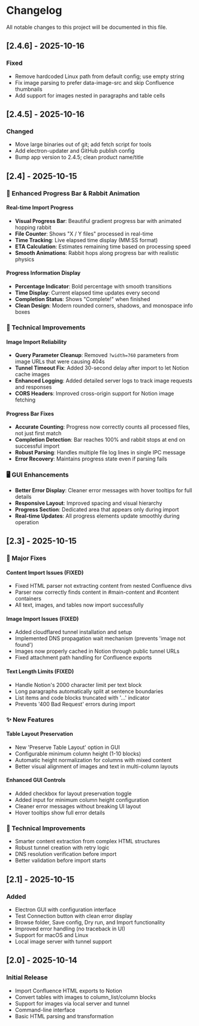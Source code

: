 # Changelog

All notable changes to this project will be documented in this file.

## [2.4.6] - 2025-10-16

### Fixed
- Remove hardcoded Linux path from default config; use empty string
- Fix image parsing to prefer data-image-src and skip Confluence thumbnails
- Add support for images nested in paragraphs and table cells

## [2.4.5] - 2025-10-16

### Changed
- Move large binaries out of git; add fetch script for tools
- Add electron-updater and GitHub publish config
- Bump app version to 2.4.5; clean product name/title

## [2.4] - 2025-10-15

### 🐰 Enhanced Progress Bar & Rabbit Animation

#### Real-time Import Progress
- **Visual Progress Bar**: Beautiful gradient progress bar with animated hopping rabbit
- **File Counter**: Shows "X / Y files" processed in real-time
- **Time Tracking**: Live elapsed time display (MM:SS format)
- **ETA Calculation**: Estimates remaining time based on processing speed
- **Smooth Animations**: Rabbit hops along progress bar with realistic physics

#### Progress Information Display
- **Percentage Indicator**: Bold percentage with smooth transitions
- **Time Display**: Current elapsed time updates every second
- **Completion Status**: Shows "Complete!" when finished
- **Clean Design**: Modern rounded corners, shadows, and monospace info boxes

### 🔧 Technical Improvements

#### Image Import Reliability
- **Query Parameter Cleanup**: Removed `?width=760` parameters from image URLs that were causing 404s
- **Tunnel Timeout Fix**: Added 30-second delay after import to let Notion cache images
- **Enhanced Logging**: Added detailed server logs to track image requests and responses
- **CORS Headers**: Improved cross-origin support for Notion image fetching

#### Progress Bar Fixes
- **Accurate Counting**: Progress now correctly counts all processed files, not just first match
- **Completion Detection**: Bar reaches 100% and rabbit stops at end on successful import
- **Robust Parsing**: Handles multiple file log lines in single IPC message
- **Error Recovery**: Maintains progress state even if parsing fails

### 🖥️ GUI Enhancements
- **Better Error Display**: Cleaner error messages with hover tooltips for full details
- **Responsive Layout**: Improved spacing and visual hierarchy
- **Progress Section**: Dedicated area that appears only during import
- **Real-time Updates**: All progress elements update smoothly during operation

## [2.3] - 2025-10-15

### 🎯 Major Fixes

#### Content Import Issues (FIXED)
- Fixed HTML parser not extracting content from nested Confluence divs
- Parser now correctly finds content in #main-content and #content containers
- All text, images, and tables now import successfully

#### Image Import Issues (FIXED)
- Added cloudflared tunnel installation and setup
- Implemented DNS propagation wait mechanism (prevents 'image not found')
- Images now properly cached in Notion through public tunnel URLs
- Fixed attachment path handling for Confluence exports

#### Text Length Limits (FIXED)
- Handle Notion's 2000 character limit per text block
- Long paragraphs automatically split at sentence boundaries
- List items and code blocks truncated with '...' indicator
- Prevents '400 Bad Request' errors during import

### ✨ New Features

#### Table Layout Preservation
- New 'Preserve Table Layout' option in GUI
- Configurable minimum column height (1-10 blocks)
- Automatic height normalization for columns with mixed content
- Better visual alignment of images and text in multi-column layouts

#### Enhanced GUI Controls
- Added checkbox for layout preservation toggle
- Added input for minimum column height configuration
- Cleaner error messages without breaking UI layout
- Hover tooltips show full error details

### 🔧 Technical Improvements
- Smarter content extraction from complex HTML structures
- Robust tunnel creation with retry logic
- DNS resolution verification before import
- Better validation before import starts

## [2.1] - 2025-10-15

### Added
- Electron GUI with configuration interface
- Test Connection button with clean error display
- Browse folder, Save config, Dry run, and Import functionality
- Improved error handling (no traceback in UI)
- Support for macOS and Linux
- Local image server with tunnel support

## [2.0] - 2025-10-14

### Initial Release
- Import Confluence HTML exports to Notion
- Convert tables with images to column_list/column blocks
- Support for images via local server and tunnel
- Command-line interface
- Basic HTML parsing and transformation
